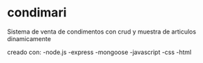 # condimari

Sistema de venta de condimentos con crud y muestra de articulos dinamicamente 

creado con:
-node.js
-express
-mongoose
-javascript
-css
-html
